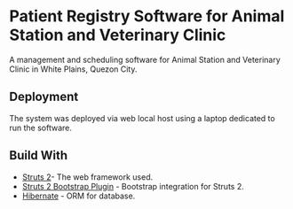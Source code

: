 # Patient Registry Software for Animal Station and Veterinary Clinic

A management and scheduling software for Animal Station and Veterinary Clinic in White Plains, Quezon City.

## Deployment

The system was deployed via web local host using a laptop dedicated to run the software.

## Build With
* [Struts 2](https://struts.apache.org/)- The web framework used.
* [Struts 2 Bootstrap Plugin](http://struts.jgeppert.com/struts2-bootstrap-showcase/index.action) - Bootstrap integration for Struts 2.
* [Hibernate](http://hibernate.org/) - ORM for database.

